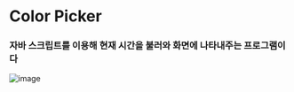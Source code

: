 <h1>Color Picker</h1>

<h3>자바 스크립트를 이용해 현재 시간을 불러와 화면에 나타내주는 프로그램이다</h3>

![image](https://github.com/leeyongha2006/Javascript-project/assets/126844590/82871db7-1fd0-47a4-aa05-582ebd1c010b)




